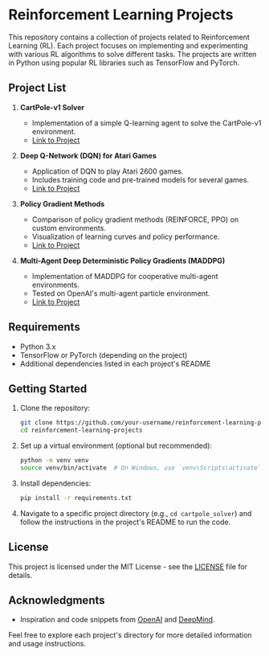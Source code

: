 # Reinforcement Learning Projects

This repository contains a collection of projects related to Reinforcement Learning (RL). Each project focuses on implementing and experimenting with various RL algorithms to solve different tasks. The projects are written in Python using popular RL libraries such as TensorFlow and PyTorch.

## Project List

1. **CartPole-v1 Solver**
   - Implementation of a simple Q-learning agent to solve the CartPole-v1 environment.
   - [Link to Project](./cartpole_solver)

2. **Deep Q-Network (DQN) for Atari Games**
   - Application of DQN to play Atari 2600 games.
   - Includes training code and pre-trained models for several games.
   - [Link to Project](./dqn_atari)

3. **Policy Gradient Methods**
   - Comparison of policy gradient methods (REINFORCE, PPO) on custom environments.
   - Visualization of learning curves and policy performance.
   - [Link to Project](./policy_gradient)

4. **Multi-Agent Deep Deterministic Policy Gradients (MADDPG)**
   - Implementation of MADDPG for cooperative multi-agent environments.
   - Tested on OpenAI's multi-agent particle environment.
   - [Link to Project](./maddpg)

## Requirements

- Python 3.x
- TensorFlow or PyTorch (depending on the project)
- Additional dependencies listed in each project's README

## Getting Started

1. Clone the repository:

    ```bash
    git clone https://github.com/your-username/reinforcement-learning-projects.git
    cd reinforcement-learning-projects
    ```

2. Set up a virtual environment (optional but recommended):

    ```bash
    python -m venv venv
    source venv/bin/activate  # On Windows, use `venv\Scripts\activate`
    ```

3. Install dependencies:

    ```bash
    pip install -r requirements.txt
    ```

4. Navigate to a specific project directory (e.g., `cd cartpole_solver`) and follow the instructions in the project's README to run the code.

## License

This project is licensed under the MIT License - see the [LICENSE](LICENSE) file for details.

## Acknowledgments

- Inspiration and code snippets from [OpenAI](https://openai.com) and [DeepMind](https://deepmind.com).

Feel free to explore each project's directory for more detailed information and usage instructions.
